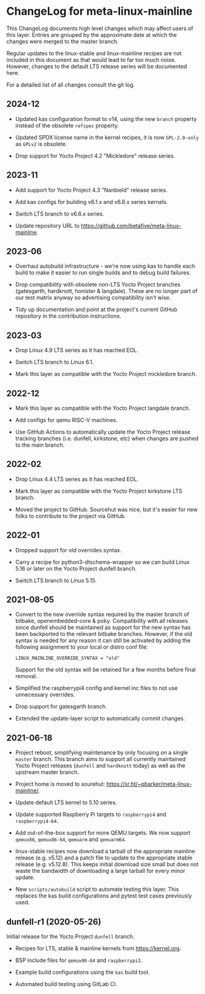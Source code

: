 # ChangeLog for meta-linux-mainline

<!--
Copyright (C) 2021, meta-linux-mainline contributors
SPDX-License-Identifier: CC-BY-4.0
-->

This ChangeLog documents high level changes which may affect users of this
layer. Entries are grouped by the approximate date at which the changes were
merged to the master branch.

Regular updates to the linux-stable and linux-mainline recipes are not included
in this document as that would lead to far too much noise. However, changes to
the default LTS release series will be documented here.

For a detailed list of all changes consult the git log.

## 2024-12

* Updated kas configuration format to v14, using the new `branch` property
  instead of the obsolete `refspec` property.

* Updated SPDX license name in the kernel recipes, it is now `GPL-2.0-only` as
  `GPLv2` is obsolete.

* Drop support for Yocto Project 4.2 "Mickledore" release series.

## 2023-11

* Add support for Yocto Project 4.3 "Nanbield" release series.

* Add kas configs for building v6.1.x and v6.6.x series kernels.

* Switch LTS branch to v6.6.x series.

* Update repository URL to <https://github.com/betafive/meta-linux-mainline>.

## 2023-06

* Overhaul autobuild infrastructure - we're now using kas to handle each build
  to make it easier to run single builds and to debug build failures.

* Drop compatibility with obsolete non-LTS Yocto Project branches (gatesgarth,
  hardknott, honister & langdale). These are no longer part of our test matrix
  anyway so advertising compatibility isn't wise.

* Tidy up documentation and point at the project's current GitHub repository in
  the contribution instructions.

## 2023-03

* Drop Linux 4.9 LTS series as it has reached EOL.

* Switch LTS branch to Linux 6.1.

* Mark this layer as compatible with the Yocto Project mickledore branch.

## 2022-12

* Mark this layer as compatible with the Yocto Project langdale branch.

* Add configs for qemu RISC-V machines.

* Use GitHub Actions to automatically update the Yocto Project release tracking
  branches (i.e. dunfell, kirkstone, etc) when changes are pushed to the main
  branch.

## 2022-02

* Drop Linux 4.4 LTS series as it has reached EOL.

* Mark this layer as compatible with the Yocto Project kirkstone LTS branch.

* Moved the project to GitHub. Sourcehut was nice, but it's easier for new folks
  to contribute to the project via GitHub.

## 2022-01

* Dropped support for old overrides syntax.

* Carry a recipe for python3-dtschema-wrapper so we can build Linux 5.16 or
  later on the Yocto Project dunfell branch.

* Switch LTS branch to Linux 5.15.

## 2021-08-05

* Convert to the new override syntax required by the master branch of bitbake,
  openembedded-core & poky. Compatibility with all releases since dunfell should
  be maintained as support for the new syntax has been backported to the
  relevant bitbake branches. However, if the old syntax is needed for any reason
  it can still be activated by adding the following assignment to your local or
  distro conf file:

      LINUX_MAINLINE_OVERRIDE_SYNTAX = "old"

  Support for the old syntax will be retained for a few months before final
  removal.

* Simplified the raspberrypi4 config and kernel inc files to not use unnecessary
  overrides.

* Drop support for gatesgarth branch.

* Extended the update-layer script to automatically commit changes.

## 2021-06-18

* Project reboot, simplifying maintenance by only focusing on a single `master`
  branch. This branch aims to support all currently maintained Yocto Project
  releases (`dunfell` and `hardknott` today) as well as the upstream master
  branch.

* Project home is moved to sourehut:
  <https://sr.ht/~pbarker/meta-linux-mainline/>.

* Update default LTS kernel to 5.10 series.

* Update supported Raspberry Pi targets to `raspberrypi4` and `raspberrypi4-64`.

* Add out-of-the-box support for more QEMU targets. We now support `qemux86`,
  `qemux86-64`, `qemuarm` and `qemuarm64`.

* linux-stable recipes now download a tarball of the appropriate mainline
  release (e.g. v5.12) and a patch file to update to the appropriate stable
  release (e.g. v5.12.8). This keeps initial download size small but does not
  waste the bandwidth of downloading a large tarball for every minor update.

* New `scripts/autobuild` script to automate testing this layer. This replaces
  the kas build configurations and pytest test cases previously used.

## dunfell-r1 (2020-05-26)

Initial release for the Yocto Project `dunfell` branch.

* Recipes for LTS, stable & mainline kernels from <https://kernel.org>.

* BSP include files for `qemux86-64` and `raspberrypi3`.

* Example build configurations using the `kas` build tool.

* Automated build testing using GitLab CI.
